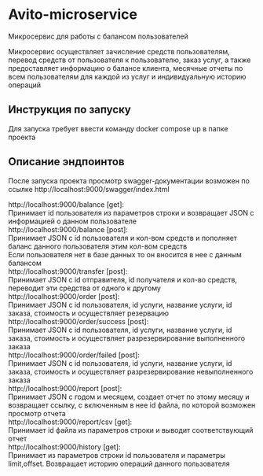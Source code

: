 # Avito-microservice
Микросервис для работы с балансом пользователей

Микросервис осуществляет зачисление средств пользователям, перевод средств от пользователя к пользователю, заказ услуг, а также предоставляет информацию о балансе клиента, месячные отчеты по всем пользователям для каждой из услуг и индивидуальную историю операций

Инструкция по запуску
---------------------

Для запуска требует ввести команду docker compose up в папке проекта

Описание эндпоинтов
---------------------

После запуска проекта просмотр swagger-документации возможен по ссылке http://localhost:9000/swagger/index.html  

http://localhost:9000/balance [get]:  
Принимает id пользователя из параметров строки и возвращает JSON с информацией о данном пользователе  
http://localhost:9000/balance [post]:  
Принимает JSON с id пользователя и кол-вом средств и пополняет баланс данного пользователя этим кол-вом средств  
                Если пользователя нет в базе данных то он вносится в нее с данным балансом  
http://localhost:9000/transfer [post]:  
Принимает JSON с id отправителя, id получателя и кол-во средств, переводит эти средства от одного к другому  
http://localhost:9000/order [post]:  
Принимает JSON с id пользователя, id услуги, название услуги, id заказа, стоимость и осуществляет резервацию  
http://localhost:9000/order/success [post]:  
Принимает JSON с id пользователя, id услуги, название услуги, id заказа, стоимость и осуществляет разрезервирование выполненного заказа  
http://localhost:9000/order/failed [post]:  
Принимает JSON с id пользователя, id услуги, название услуги, id заказа, стоимость и осуществляет разрезервирование невыполненного заказа  
http://localhost:9000/report [post]:  
Принимает JSON с годом и месяцем, создает отчет по этому месяцу и возвращает ссылку, с включенным в нее id файла, по которой возможен просмотр отчета  
http://localhost:9000/report/csv [get]:  
Принимает id файла из параметров строки и выводит соответствующий отчет  
http://localhost:9000/history [get]:  
Принимает из параметров строки id пользователя и параметры limit,offset. Возвращает историю операций данного пользователя  




